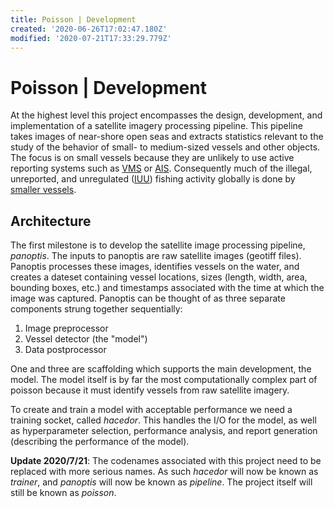 ```yaml
---
title: Poisson | Development
created: '2020-06-26T17:02:47.180Z'
modified: '2020-07-21T17:33:29.779Z'
---
```


# Poisson | Development

At the highest level this project encompasses the design, development, and implementation of a satellite imagery processing pipeline. This pipeline takes images of near-shore open seas and extracts statistics relevant to the study of the behavior of small- to medium-sized vessels and other objects. The focus is on small vessels because they are unlikely to use active reporting systems such as [VMS](https://en.wikipedia.org/wiki/Vessel_monitoring_system) or [AIS](). Consequently much of the illegal, unreported, and unregulated ([IUU](https://en.wikipedia.org/wiki/Illegal,_unreported_and_unregulated_fishing)) fishing activity globally is done by [smaller vessels](http://biblioimarpe.imarpe.gob.pe/bitstream/123456789/2328/1/THESIS%20final%20-%20post%20defense.pdf#page=159
).

## Architecture
The first milestone is to develop the satellite image processing pipeline, _panoptis_. The inputs to panoptis are raw satellite images (geotiff files). Panoptis processes these images, identifies vessels on the water, and creates a dateset containing vessel locations, sizes (length, width, area, bounding boxes, etc.) and timestamps associated with the time at which the image was captured. Panoptis can be thought of as three separate components strung together sequentially:

1. Image preprocessor
2. Vessel detector (the "model")
3. Data postprocessor

One and three are scaffolding which supports the main development, the model. The model itself is by far the most computationally complex part of poisson because it must identify vessels from raw satellite imagery. 

To create and train a model with acceptable performance we need a training socket, called _hacedor_. This handles the I/O for the model, as well as hyperparameter selection, performance analysis, and report generation (describing the performance of the model).

__Update 2020/7/21__: The codenames associated with this project need to be replaced with more serious names. As such _hacedor_ will now be known as _trainer_, and  _panoptis_ will now be known as _pipeline_. The project itself will still be known as _poisson_.
